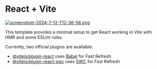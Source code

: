 # React + Vite

[![screenshotr-2024-7-12-T12-36-58.png](https://i.postimg.cc/DwKBk65r/screenshotr-2024-7-12-T12-36-58.png)](https://postimg.cc/fJBxYxGy)

This template provides a minimal setup to get React working in Vite with HMR and some ESLint rules.

Currently, two official plugins are available:

- [@vitejs/plugin-react](https://github.com/vitejs/vite-plugin-react/blob/main/packages/plugin-react/README.md) uses [Babel](https://babeljs.io/) for Fast Refresh
- [@vitejs/plugin-react-swc](https://github.com/vitejs/vite-plugin-react-swc) uses [SWC](https://swc.rs/) for Fast Refresh
